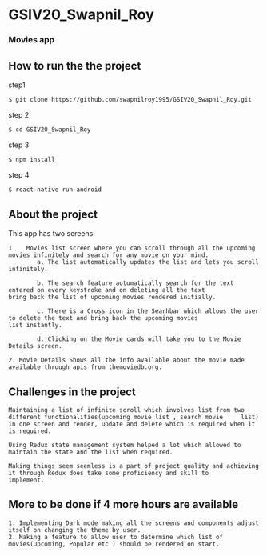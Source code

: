 # GSIV20_Swapnil_Roy

<h3>
  Movies app
</h3>


## How to run the the project

step1
```bash
$ git clone https://github.com/swapnilroy1995/GSIV20_Swapnil_Roy.git
```

step 2

```bash
$ cd GSIV20_Swapnil_Roy
```

step 3

```bash
$ npm install
```

step 4

```bash
$ react-native run-android
```


## About the project

This app has two screens 

	1	 Movies list screen where you can scroll through all the upcoming movies infinitely and search for any movie on your mind.
			a. The list automatically updates the list and lets you scroll infinitely.
			
			b. The search feature aotumatically search for the text entered on every keystroke and on deleting all the text 			   bring back the list of upcoming movies rendered initially.
			
			c. There is a Cross icon in the Searhbar which allows the user to delete the text and bring back the upcoming movies 				list instantly.
			
			d. Clicking on the Movie cards will take you to the Movie Details screen.
			
	2. Movie Details Shows all the info available about the movie made available through apis from themoviedb.org.
	

## Challenges in the project
	
	Maintaining a list of infinite scroll which involves list from two different functionalities(upcoming movie list , search movie 	list) in one screen and render, update and delete which is required when it is required.
	
	Using Redux state management system helped a lot which allowed to maintain the state and the list when required.
	
	Making things seem seemless is a part of project quality and achieving it through Redux does take some proficiency and skill to 	implement.
	

## More to be done if 4 more hours are available

	1. Implementing Dark mode making all the screens and components adjust itself on changing the theme by user.
	2. Making a feature to allow user to determine which list of movies(Upcoming, Popular etc ) should be rendered on start.
	
	
	
	
